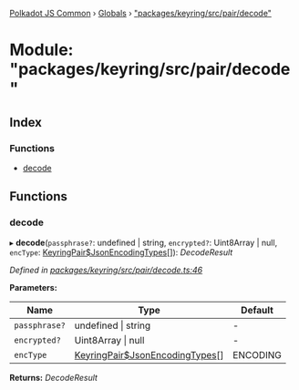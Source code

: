 [Polkadot JS Common](../README.md) › [Globals](../globals.md) › ["packages/keyring/src/pair/decode"](_packages_keyring_src_pair_decode_.md)

# Module: "packages/keyring/src/pair/decode"

## Index

### Functions

* [decode](_packages_keyring_src_pair_decode_.md#decode)

## Functions

###  decode

▸ **decode**(`passphrase?`: undefined | string, `encrypted?`: Uint8Array | null, `encType`: [KeyringPair$JsonEncodingTypes](_packages_keyring_src_types_.md#keyringpairjsonencodingtypes)[]): *DecodeResult*

*Defined in [packages/keyring/src/pair/decode.ts:46](https://github.com/polkadot-js/common/blob/a53008fd/packages/keyring/src/pair/decode.ts#L46)*

**Parameters:**

Name | Type | Default |
------ | ------ | ------ |
`passphrase?` | undefined &#124; string | - |
`encrypted?` | Uint8Array &#124; null | - |
`encType` | [KeyringPair$JsonEncodingTypes](_packages_keyring_src_types_.md#keyringpairjsonencodingtypes)[] | ENCODING |

**Returns:** *DecodeResult*
